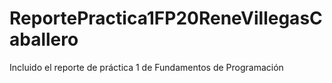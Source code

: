 # ReportePractica1FP20ReneVillegasCaballero
Incluido el reporte de práctica 1 de Fundamentos de Programación

